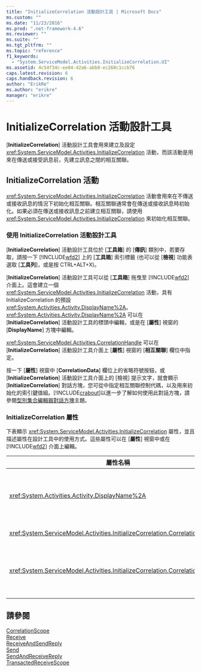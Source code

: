 ```yaml
---
title: "InitializeCorrelation 活動設計工具 | Microsoft Docs"
ms.custom: ""
ms.date: "11/23/2016"
ms.prod: ".net-framework-4.6"
ms.reviewer: ""
ms.suite: ""
ms.tgt_pltfrm: ""
ms.topic: "reference"
f1_keywords: 
  - "System.ServiceModel.Activities.InitializeCorrelation.UI"
ms.assetid: 4c54f34c-ee84-42a6-abb0-ec260c1ccb76
caps.latest.revision: 6
caps.handback.revision: 6
author: "ErikRe"
ms.author: "erikre"
manager: "erikre"
---
```

# InitializeCorrelation 活動設計工具
\[**InitializeCorrelation**\] 活動設計工具會用來建立及設定 <xref:System.ServiceModel.Activities.InitializeCorrelation> 活動，而該活動是用來在傳送或接受訊息前，先建立訊息之間的相互關聯。  
  
## InitializeCorrelation 活動  
 <xref:System.ServiceModel.Activities.InitializeCorrelation> 活動會用來在不傳送或接收訊息的情況下初始化相互關聯。相互關聯通常會在傳送或接收訊息時初始化。如果必須在傳送或接收訊息之前建立相互關聯，請使用 <xref:System.ServiceModel.Activities.InitializeCorrelation> 來初始化相互關聯。  
  
### 使用 InitializeCorrelation 活動設計工具  
 \[**InitializeCorrelation**\] 活動設計工具位於 \[**工具箱**\] 的 \[**傳訊**\] 類別中，若要存取，請按一下 [!INCLUDE[wfd2](../workflow-designer/includes/wfd2_md.md)] 上的 \[**工具箱**\] 索引標籤 \(也可以從 \[**檢視**\] 功能表選取 \[**工具列**\]，或是按 CTRL\+ALT\+X\)。  
  
 \[**InitializeCorrelation**\] 活動設計工具可以從 \[**工具箱**\] 拖曳至 [!INCLUDE[wfd2](../workflow-designer/includes/wfd2_md.md)] 介面上。這會建立一個 <xref:System.ServiceModel.Activities.InitializeCorrelation> 活動，具有 InitializeCorrelation 的預設 <xref:System.Activities.Activity.DisplayName%2A>。<xref:System.Activities.Activity.DisplayName%2A> 可以在 \[**InitializeCorrelation**\] 活動設計工具的標頭中編輯，或是在 \[**屬性**\] 視窗的 \[**DisplayName**\] 方塊中編輯。  
  
 <xref:System.ServiceModel.Activities.CorrelationHandle> 可以在 \[**InitializeCorrelation**\] 活動設計工具介面上 \[**屬性**\] 視窗的 \[**相互關聯**\] 欄位中指定。  
  
 按一下 \[**屬性**\] 視窗中 \[**CorrelationData**\] 欄位上的省略符號按鈕，或 \[**InitializeCorrelation**\] 活動設計工具介面上的 \[檢視\] 提示文字，就會顯示 \[**InitializeCorrelation**\] 對話方塊，您可從中指定相互關聯控制代碼，以及用來初始化的索引鍵值組。[!INCLUDE[crabout](../test/includes/crabout_md.md)]以進一步了解如何使用此對話方塊，請參閱[型別集合編輯器對話方塊](../workflow-designer/type-collection-editor-dialog-box.md)主題。  
  
### InitializeCorrelation 屬性  
 下表顯示 <xref:System.ServiceModel.Activities.InitializeCorrelation> 屬性，並且描述屬性在設計工具中的使用方式。這些屬性可以在 \[**屬性**\] 視窗中或在 [!INCLUDE[wfd2](../workflow-designer/includes/wfd2_md.md)] 介面上編輯。  
  
|屬性名稱|必要|使用方式|  
|----------|--------|----------|  
|<xref:System.Activities.Activity.DisplayName%2A>|False|<xref:System.ServiceModel.Activities.InitializeCorrelation> 活動的易記名稱。預設值為 InitializeCorrelation。<br /><br /> 雖然不是必須使用非預設值做為易記 <xref:System.Activities.Activity.DisplayName%2A>，但建議您盡量使用這類型的值。|  
|<xref:System.ServiceModel.Activities.InitializeCorrelation.Correlation%2A>|False|用於與相互關聯中工作流程活動相關聯的 <xref:System.ServiceModel.Activities.CorrelationHandle>。|  
|<xref:System.ServiceModel.Activities.InitializeCorrelation.CorrelationData%2A>|False|相互關聯資料的字典，該字典會使訊息與工作流程執行個體產生關聯。<br /><br /> 使用 \[**初始化相互關聯**\] 對話方塊可以設定 <xref:System.ServiceModel.Activities.InitializeCorrelation.CorrelationData%2A>。[!INCLUDE[crabout](../test/includes/crabout_md.md)]以進一步了解此對話方塊的用法，請參閱[型別集合編輯器對話方塊](../workflow-designer/type-collection-editor-dialog-box.md)主題。|  
  
## 請參閱  
 [CorrelationScope](../workflow-designer/correlationscope-activity-designer.md)   
 [Receive](../workflow-designer/receive-activity-designer.md)   
 [ReceiveAndSendReply](../workflow-designer/receiveandsendreply-template-designer.md)   
 [Send](../workflow-designer/send-activity-designer.md)   
 [SendAndReceiveReply](../workflow-designer/sendandreceivereply-template-designer.md)   
 [TransactedReceiveScope](../workflow-designer/transactedreceivescope-activity-designer.md)